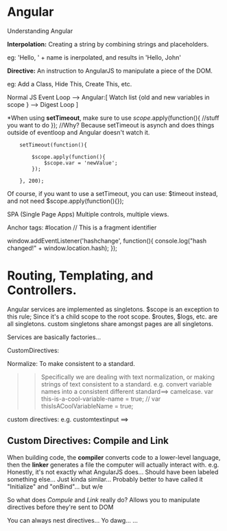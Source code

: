 # Angular
Understanding Angular

**Interpolation:**
Creating a string by combining strings and placeholders.

eg: 'Hello, ' + name is inerpolated, and results in 'Hello, John'

**Directive:**
An instruction to AngularJS to manipulate a piece of the DOM.

eg: Add a Class, Hide This, Create This, etc.


Normal JS Event Loop --> Angular:[ Watch list {old and new variables in scope } --> Digest Loop ]

*When using **setTimeout**, make sure to use $scope.$apply(function(){ //stuff you want to do });
//Why? Because setTimeout is asynch and does things outside of eventloop and Angular doesn't watch it.

        setTimeout(function(){

            $scope.apply(function(){
                $scope.var = 'newValue';
            });

        }, 200);
        
Of course, if you want to use a setTimeout, you can use: $timeout instead, and not need $scope.apply(function(){});

SPA (Single Page Apps)
Multiple controls, multiple views.

Anchor tags:
#location // This is a fragment identifier

window.addEventListener('hashchange', function(){
    console.log("hash changed!" + window.location.hash);
});

Routing, Templating, and Controllers.
=====================================

Angular services are implemented as singletons.
$scope is an exception to this rule; Since it's a child scope to the root scope.
$routes, $logs, etc. are all singletons.
custom singletons share amongst pages are all singletons.


Services are basically factories...

CustomDirectives:

Normalize: To make consistent to a standard.
>> Specifically we are dealing with text normalization, or making strings of text consistent to a standard.
e.g. convert variable names into a consistent different standard==> camelcase.
var this-is-a-cool-variable-name = true; // var thisIsACoolVariableName = true;

custom directives: e.g. customtextinput ==> <customtextinput five-characters-only="true"></customtextinput>

Custom Directives: Compile and Link
-----------------------------------
When building code, the **compiler** converts code to a lower-level language, then the **linker** generates a file the computer will actually interact with.
e.g. Honestly, it's not exactly what AngularJS does... Should have been labeled something else... Just kinda similar...
Probably better to have called it "Initialize" and "onBind"... but w/e

So what does *Compule* and *Link* really do?
Allows you to manipulate directives before they're sent to DOM


You can always nest directives... Yo dawg...
<customDirective>
    <customDirective>
        <customDirective>
            ...
        </customDirective>
    </customDirective>
</customDirective>

